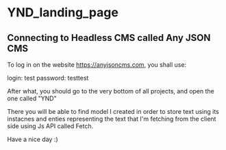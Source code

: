 # YND_landing_page

## Connecting to Headless CMS called Any JSON CMS

To log in on the website https://anyjsoncms.com, you shall use:

login: test
password: testtest

After what, you should go to the very bottom of all projects, and open the one called "YND"

There you will be able to find model I created in order to store text using its instacnes and enties representing the text that I'm fetching from the client side using Js API called Fetch.

Have a nice day :)
